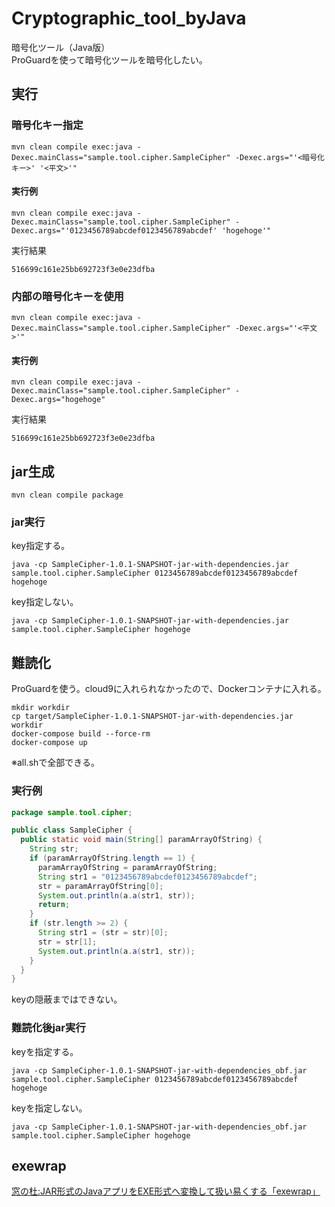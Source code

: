 # Cryptographic_tool_byJava
暗号化ツール（Java版）  
ProGuardを使って暗号化ツールを暗号化したい。

## 実行

### 暗号化キー指定
```
mvn clean compile exec:java -Dexec.mainClass="sample.tool.cipher.SampleCipher" -Dexec.args="'<暗号化キー>' '<平文>'"
```

#### 実行例

```
mvn clean compile exec:java -Dexec.mainClass="sample.tool.cipher.SampleCipher" -Dexec.args="'0123456789abcdef0123456789abcdef' 'hogehoge'"
```

実行結果
```
516699c161e25bb692723f3e0e23dfba
```

### 内部の暗号化キーを使用

```
mvn clean compile exec:java -Dexec.mainClass="sample.tool.cipher.SampleCipher" -Dexec.args="'<平文>'"
```

#### 実行例

```
mvn clean compile exec:java -Dexec.mainClass="sample.tool.cipher.SampleCipher" -Dexec.args="hogehoge"
```

実行結果
```
516699c161e25bb692723f3e0e23dfba
```

## jar生成

```
mvn clean compile package
```

### jar実行

key指定する。
```
java -cp SampleCipher-1.0.1-SNAPSHOT-jar-with-dependencies.jar sample.tool.cipher.SampleCipher 0123456789abcdef0123456789abcdef hogehoge
```

key指定しない。
```
java -cp SampleCipher-1.0.1-SNAPSHOT-jar-with-dependencies.jar sample.tool.cipher.SampleCipher hogehoge
```

## 難読化

ProGuardを使う。cloud9に入れられなかったので、Dockerコンテナに入れる。

```
mkdir workdir
cp target/SampleCipher-1.0.1-SNAPSHOT-jar-with-dependencies.jar workdir
docker-compose build --force-rm
docker-compose up
```

※all.shで全部できる。

### 実行例

```java
package sample.tool.cipher;

public class SampleCipher {
  public static void main(String[] paramArrayOfString) {
    String str;
    if (paramArrayOfString.length == 1) {
      paramArrayOfString = paramArrayOfString;
      String str1 = "0123456789abcdef0123456789abcdef";
      str = paramArrayOfString[0];
      System.out.println(a.a(str1, str));
      return;
    } 
    if (str.length >= 2) {
      String str1 = (str = str)[0];
      str = str[1];
      System.out.println(a.a(str1, str));
    } 
  }
}
```
keyの隠蔽まではできない。

### 難読化後jar実行

keyを指定する。
```
java -cp SampleCipher-1.0.1-SNAPSHOT-jar-with-dependencies_obf.jar sample.tool.cipher.SampleCipher 0123456789abcdef0123456789abcdef hogehoge
```

keyを指定しない。
```
java -cp SampleCipher-1.0.1-SNAPSHOT-jar-with-dependencies_obf.jar sample.tool.cipher.SampleCipher hogehoge
```

## exewrap

[窓の杜:JAR形式のJavaアプリをEXE形式へ変換して扱い易くする「exewrap」](https://forest.watch.impress.co.jp/docs/review/1078991.html)
